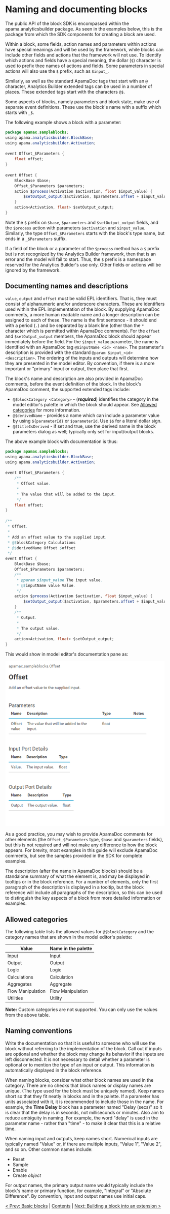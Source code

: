 # Naming and documenting blocks

The public API of the block SDK is encompassed within the apama.analyticsbuilder package. As seen in the examples below, this is the package from which the SDK components for creating a block are used.

Within a block, some fields, action names and parameters within actions have special meanings and will be used by the framework, while blocks can include other fields and actions that the framework will not use. To identify which actions and fields have a special meaning, the dollar (`$`) character is used to prefix thee names of actions and fields. Some parameters in special actions will also use the `$` prefix, such as `$input_`.

Similarly, as well as the standard ApamaDoc tags that start with an `@` character, Analytics Builder extended tags can be used in a number of places. These extended tags start with the characters `@$`.

Some aspects of blocks, namely parameters and block state, make use of separate event definitions. These use the block's name with a suffix which starts with `_$`.

The following example shows a block with a parameter:

```Java
package apamax.sampleblocks;
using apama.analyticsbuilder.BlockBase;
using apama.analyticsbuilder.Activation;

event Offset_$Parameters {
    float offset;
}

event Offset {
    BlockBase $base;
    Offset_$Parameters $parameters;
    action $process(Activation $activation, float $input_value) {
        $setOutput_output($activation, $parameters.offset + $input_value);
    }
    action<Activation, float> $setOutput_output;
}
```

Note the `$` prefix on `$base`, `$parameters` and `$setOutput_output` fields, and the `$process` action with parameters `$activation` and `$input_value`. Similarly, the type `Offset_$Parameters` starts with the block's type name, but ends in a `_$Parameters` suffix.

If a field of the block or a parameter of the `$process` method has a `$` prefix but is not recognized by the Analytics Builder framework, then that is an error and the model will fail to start. Thus, the `$` prefix is a namespace reserved for the Analytics Builder's use only. Other fields or actions will be ignored by the framework.

## Documenting names and descriptions

`value`, `output` and `offset` must be valid EPL identifiers. That is, they must consist of alphanumeric and/or underscore characters. These are identifiers used within the EPL implementation of the block. By supplying ApamaDoc comments, a more human readable name and a longer description can be assigned to each of these. The name is the first sentence - it should end with a period (`.`) and be separated by a blank line (other than the `*` character which is permitted within ApamaDoc comments). For the `offset` and `$setOutput_output` members, the ApamaDoc block should appear immediately before the field. For the `$input_value` parameter, the name is identified with an ApamaDoc tag `@$inputName <id> <name>`. The parameter's description is provided with the standard `@param $input_<id> <description>`. The ordering of the inputs and outputs will determine how they are presented in the model editor. By convention, if there is a more important or "primary" input or output, then place that first.

The block's name and description are also provided in ApamaDoc comments, before the event definition of the block. In the block's ApamaDoc comment, the supported extended tags include:

* `@$blockCategory <Category>` - (***required***) identifies the category in the model editor's palette in which the block should appear. See [Allowed categories](020-NamingAndDoc.md#allowed-categories) for more information.
* `@$derivedName` - provides a name which can include a parameter value by using `${parameterId}` or `$parameterId`. Use `$$` for a literal dollar sign.
* `@$titleIsDerived` - if set and true, use the derived name in the block parameters dialog as well; typically only set for input/output blocks.

The above example block with documentation is thus:

```Java
package apamax.sampleblocks;
using apama.analyticsbuilder.BlockBase;
using apama.analyticsbuilder.Activation;

event Offset_$Parameters {
    /**
     * Offset value.
     *
     * The value that will be added to the input.
     */
    float offset;
}

/**
 * Offset.
 *
 * Add an offset value to the supplied input.
 * @$blockCategory Calculations
 * @$derivedName Offset $offset
 */
event Offset {
    BlockBase $base;
    Offset_$Parameters $parameters;
    /**
     * @param $input_value The input value.
     * @$inputName value Value.
     */
    action $process(Activation $activation, float $input_value) {
        $setOutput_output($activation, $parameters.offset + $input_value);
    }
    /**
     * Output.
     *
     * The output value.
     */
    action<Activation, float> $setOutput_output;
}
```

This would show in model editor's documentation pane as:

![Offset documentation](OffsetDoc.png)

As a good practice, you may wish to provide ApamaDoc comments for other elements (the `Offset_$Parameters` type, `$base` and `$parameters` fields), but this is not required and will not make any difference to how the block appears. For brevity, most examples in this guide will exclude ApamaDoc comments, but see the samples provided in the SDK for complete examples.

The description (after the name in ApamaDoc blocks) should be a standalone summary of what the element is, and may be displayed in tooltips or in the block reference. For a number of elements, only the first paragraph of the description is displayed in a tooltip, but the block reference will include all paragraphs of the description, so this can be used to distinguish the key aspects of a block from more detailed information or examples.

## Allowed categories
The following table lists the allowed values for `@$blockCategory` and the category names that are shown in the model editor's palette:


 | Value               | Name in the palette    |
 | -------------------- | -----------------------| 
| Input|Input |
| Output|Output |
| Logic|Logic |
| Calculations|Calculation |
| Aggregates|Aggregate |
| Flow Manipulation|Flow Manipulation |
| Utilities|Utility |


**Note:** Custom categories are not supported. You can only use the values from the above table.

## Naming conventions

Write the documentation so that it is useful to someone who will use the block without referring to the implementation of the block. Call out if inputs are optional and whether the block may change its behavior if the inputs are left disconnected. It is not necessary to detail whether a parameter is optional or to mention the type of an input or output. This information is automatically displayed in the block reference.

When naming blocks, consider what other block names are used in the category. There are no checks that block names or display names are unique. (The type used for the block must be uniquely named). Keep names short so that they fit neatly in blocks and in the palette. If a parameter has units associated with it, it is recommended to include those in the name. For example, the **Time Delay** block has a parameter named "Delay (secs)" so it is clear that the delay is in seconds, not milliseconds or minutes. Also aim to reduce ambiguity in naming. For example, the word "delay" is used in the parameter name - rather than "time" - to make it clear that this is a relative time.

When naming input and outputs, keep names short. Numerical inputs are typically named "Value" or, if there are multiple inputs, "Value 1", "Value 2", and so on. Other common names include:

* Reset
* Sample
* Enable
* Create *object*

For output names, the primary output name would typically include the block's name or primary function, for example, "Integral" or "Absolute Difference". By convention, input and output names use initial caps.

[< Prev: Basic blocks](010-BasicBlocks.md) | [Contents](000-contents.md) | [Next: Building a block into an extension >](030-BuildingExtensions.md) 
